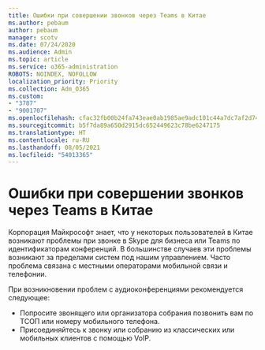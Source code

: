 ```yaml
---
title: Ошибки при совершении звонков через Teams в Китае
ms.author: pebaum
author: pebaum
manager: scotv
ms.date: 07/24/2020
ms.audience: Admin
ms.topic: article
ms.service: o365-administration
ROBOTS: NOINDEX, NOFOLLOW
localization_priority: Priority
ms.collection: Adm_O365
ms.custom:
- "3787"
- "9001707"
ms.openlocfilehash: cfac32fb00b24fa743eae0ab1985ae9adc101c44a7dc7af2d7435c95913ce0a2
ms.sourcegitcommit: b5f7da89a650d2915dc652449623c78be6247175
ms.translationtype: HT
ms.contentlocale: ru-RU
ms.lasthandoff: 08/05/2021
ms.locfileid: "54013365"
---
```

# <a name="issues-dialing-into-teams-in-china"></a>Ошибки при совершении звонков через Teams в Китае

Корпорация Майкрософт знает, что у некоторых пользователей в Китае возникают проблемы при звонке в Skype для бизнеса или Teams по идентификаторам конференций. В большинстве случаев эти проблемы возникают за пределами систем под нашим управлением. Часто проблема связана с местными операторами мобильной связи и телефонии.

При возникновении проблем с аудиоконференциями рекомендуется следующее:

-   Попросите звонящего или организатора собрания позвонить вам по ТСОП или номеру мобильного телефона.
-   Присоединяйтесь к звонку или собранию из классических или мобильных клиентов с помощью VoIP.